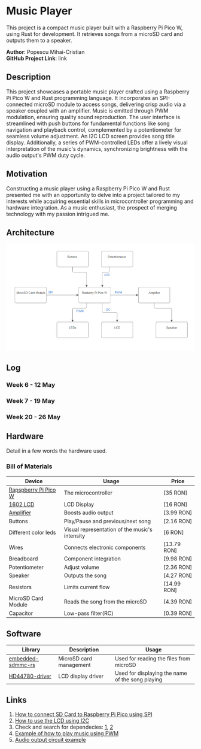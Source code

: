 # Music Player
This project is a compact music player built with a Raspberry Pi Pico W, using Rust for development. It retrieves songs from a microSD card and outputs them to a speaker. 

**Author**: Popescu Mihai-Cristian \
**GitHub Project Link**: link



## Description

This project showcases a portable music player crafted using a Raspberry Pi Pico W and Rust programming language. It incorporates an SPI-connected microSD module to access songs, delivering crisp audio via a speaker coupled with an amplifier. Music is emitted through PWM modulation, ensuring quality sound reproduction. The user interface is streamlined with push buttons for fundamental functions like song navigation and playback control, complemented by a potentiometer for seamless volume adjustment. An I2C LCD screen provides song title display. Additionally, a series of PWM-controlled LEDs offer a lively visual interpretation of the music's dynamics, synchronizing brightness with the audio output's PWM duty cycle.

## Motivation

Constructing a music player using a Raspberry Pi Pico W and Rust presented me with an opportunity to delve into a project tailored to my interests while acquiring essential skills in microcontroller programming and hardware integration. As a music enthusiast, the prospect of merging technology with my passion intrigued me.

## Architecture 

![Architecture](arhitecture.png)

## Log

<!-- write every week your progress here -->

### Week 6 - 12 May

### Week 7 - 19 May

### Week 20 - 26 May

## Hardware

Detail in a few words the hardware used.


### Bill of Materials

<!-- Fill out this table with all the hardware components that you might need.

The format is 
```
| [Device](link://to/device) | This is used ... | [price](link://to/store) |

```

-->

| Device | Usage | Price |
|--------|--------|-------|
| [Rapspberry Pi Pico W](https://www.raspberrypi.com/documentation/microcontrollers/raspberry-pi-pico.html) | The microcontroller | [35 RON] |
| [1602 LCD](https://www.waveshare.com/datasheet/LCD_en_PDF/LCD1602.pdf) | LCD Display | [16 RON] |
| [Amplifier](https://www.mouser.com/datasheet/2/115/PAM8403-247318.pdf) | Boosts audio output | [3.99 RON] |
| Buttons | Play/Pause and previous/next song | [2.16 RON] |
| Different color leds | Visual representation of the music's intensity | [6 RON] |
| Wires | Connects electronic components | [13.79 RON] |
| Breadboard | Component integration | [9.98 RON] |
| Potentiometer | Adjust volume | [2.36 RON] |
| Speaker | Outputs the song | [4.27 RON] |
| Resistors | Limits current flow | [14.99 RON] |
| MicroSD Card Module | Reads the song from the microSD| [4.39 RON] |
| Capacitor | Low-pass filter(RC) | [0.39 RON] |


## Software

| Library | Description | Usage |
|---------|-------------|-------|
| [embedded-sdmmc-rs](https://github.com/rust-embedded-community/embedded-sdmmc-rs) | MicroSD card management | Used for reading the files from microSD |
| [HD44780-driver](https://github.com/JohnDoneth/hd44780-driver) | LCD display driver | Used for displaying the name of the song playing |

## Links

<!-- Add a few links that inspired you and that you think you will use for your project -->

1. [How to connect SD Card to Raspberry Pi Pico using SPI](https://www.youtube.com/watch?v=JrYT7aJnP_I)
2. [How to use the LCD using I2C](https://www.tomshardware.com/how-to/lcd-display-raspberry-pi-pico)
3. Check and search for dependecies: [1](https://docs.rs/), [2](https://crates.io/)
4. [Example of how to play music using PWM](https://bandarra.me/2022/08/02/Play-Music-with-the-Raspberry-Pi-Pico-and-Rust/)
5. [Audio output circuit example](https://www.hackster.io/news/learn-how-to-use-pwm-to-generate-an-audio-signal-from-your-raspberry-pi-pico-00347dece8b8)
